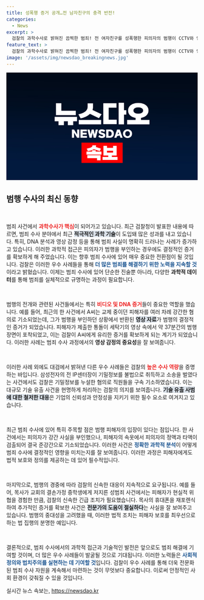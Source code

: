 ```yaml
---
title: 성폭행 증거 공개…전 남자친구의 충격 반전!
categories:
  - News
excerpt: >
  검찰의 과학수사로 밝혀진 끔찍한 범죄! 전 여자친구를 성폭행한 피의자의 범행이 CCTV와 영상 분석으로 드러나 자백에 이르게 된 경과를 알아보자. 클릭하면 충격적인 진실이 밝혀진다!
feature_text: >
  검찰의 과학수사로 밝혀진 끔찍한 범죄! 전 여자친구를 성폭행한 피의자의 범행이 CCTV와 영상 분석으로 드러나 자백에 이르게 된 경과를 알아보자. 클릭하면 충격적인 진실이 밝혀진다!
image: '/assets/img/newsdao_breakingnews.jpg'
---
```


<p><img src="/assets/img/newsdao_breakingnews.jpg" alt="cryptoinkorea 속보" /></p>

<h2 data-ke-size="size26">범행 수사의 최신 동향</h2>

<p data-ke-size="size16">&nbsp;</p>

<p>범죄 사건에서 <b><span style="color: #ee2323;">과학수사가 핵심</span></b>이 되어가고 있습니다. 최근 검찰청이 발표한 내용에 따르면, 범죄 수사 분야에서 최근 <b><span style="background-color: #21538527;">적극적인 과학 기술</span></b>이 도입돼 많은 성과를 내고 있습니다. 특히, DNA 분석과 영상 감정 등을 통해 범죄 사실이 명확히 드러나는 사례가 증가하고 있습니다. 이러한 과학적 접근은 피의자가 범행을 부인하는 경우에도 결정적인 증거를 확보하게 해 주었습니다. 이는 향후 범죄 수사에 있어 매우 중요한 전환점이 될 것입니다. 검찰은 이러한 우수 사례들을 통해 <b><span style="color: #1a5490;">더 많은 범죄를 해결하기 위한 노력을 지속할 것</span></b>이라고 밝혔습니다. 이제는 범죄 수사에 있어 단순한 진술뿐 아니라, 다양한 <b>과학적 데이터</b>를 통해 범죄를 실체적으로 규명하는 과정이 필요합니다.</p>

<p data-ke-size="size16">&nbsp;</p>

<p>범행의 전개와 관련된 사건들에서는 특히 <b><span style="color: #ee2323;">비디오 및 DNA 증거</span></b>들이 중요한 역할을 했습니다. 예를 들어, 최근의 한 사건에서 A씨는 교제 중이던 피해자를 여러 차례 강간한 혐의로 기소되었는데, 그가 범행을 부인하던 상황에서 반환된 <b><span style="background-color: #21538527;">영상 자료</span></b>가 범행의 결정적인 증거가 되었습니다. 피해자가 제출한 통돌이 세탁기의 영상 속에서 약 37분간의 범행 장면이 포착되었고, 이는 검찰이 A씨에게 유리한 증거를 확보하게 되는 계기가 되었습니다. 이러한 사례는 범죄 수사 과정에서의 <b>영상 감정의 중요성</b>을 잘 보여줍니다.</p>

<p data-ke-size="size16">&nbsp;</p>

<p>이러한 사례 외에도 대검에서 밝혀낸 다른 우수 사례들은 검찰의 <b><span style="color: #ee2323;">높은 수사 역량</span></b>을 증명하는 바입니다. 삼성전자의 전 IP센터장이 기밀정보를 불법으로 취득하고 소송을 벌였다는 사건에서도 검찰은 기밀정보를 누설한 혐의로 직원들을 구속 기소하였습니다. 이는 대규모 기술 유출 사건을 현명하게 처리하는 검찰의 의지를 보여줍니다. <b><span style="background-color: #21538527;">기술 유출 사범에 대한 철저한 대응</span></b>은 기업의 신뢰성과 안정성을 지키기 위한 필수 요소로 여겨지고 있습니다.</p>

<p data-ke-size="size16">&nbsp;</p>

<p>최근 범죄 수사에 있어 특히 주목할 점은 범행 피해자의 입장이 있다는 점입니다. 한 사건에서는 피의자가 강간 사실을 부인했으나, 피해자의 속옷에서 피의자의 정액과 타액이 검출되어 결국 준강간으로 기소되었습니다. 이러한 사건은 <b><span style="color: #1a5490;">정확한 과학적 분석</span></b>이 어떻게 범죄 수사에 결정적인 영향을 미치는지를 잘 보여줍니다. 이러한 과정은 피해자에게도 법적 보호와 정의를 제공하는 데 있어 필수적입니다.</p>

<p data-ke-size="size16">&nbsp;</p>

<p>마지막으로, 범행의 경중에 따라 검찰의 신속한 대응이 지속적으로 요구됩니다. 예를 들어, 목사가 교회의 결손가정 중학생에게 저지른 성범죄 사건에서는 피해자가 현실적 위협을 경험한 만큼, 검찰의 신속한 긴급 조치가 필요했습니다. 목사의 휴대폰을 재포렌식하여 추가적인 증거를 확보한 사건은 <b><span style="background-color: #21538527;">전문가의 도움이 절실하다</span></b>는 사실을 잘 보여주고 있습니다. 범행의 중대성을 고려했을 때, 이러한 법적 조치는 피해자 보호를 최우선으로 하는 법 집행의 분명한 예입니다.</p>

<p data-ke-size="size16">&nbsp;</p>

<p>결론적으로, 범죄 수사에서의 과학적 접근과 기술적인 발전은 앞으로도 범죄 해결에 기여할 것이며, 더 많은 우수 사례들이 발굴될 것으로 기대됩니다. 이러한 노력들은 <b><span style="color: #1a5490;">사회적 정의와 법치주의를 실현하는 데 기여할 것</span></b>입니다. 검찰이 우수 사례를 통해 더욱 전문화된 범죄 수사 자원을 계속해서 마련하는 것이 무엇보다 중요합니다. 이로써 안정적인 사회 환경이 갖춰질 수 있을 것입니다.</p>
실시간 뉴스 속보는, <a href="https://newsdao.kr" rel="dofollow">https://newsdao.kr</a>


